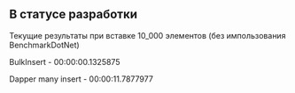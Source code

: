 
## В статусе разработки

Текущие результаты при вставке 10_000 элементов (без импользования BenchmarkDotNet)

BulkInsert - 00:00:00.1325875

Dapper many insert - 00:00:11.7877977
